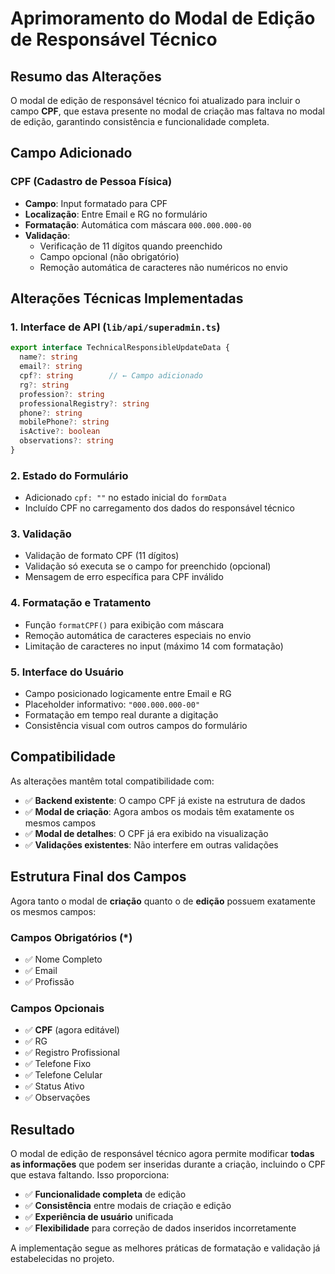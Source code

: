 # Aprimoramento do Modal de Edição de Responsável Técnico

## Resumo das Alterações

O modal de edição de responsável técnico foi atualizado para incluir o campo **CPF**, que estava presente no modal de criação mas faltava no modal de edição, garantindo consistência e funcionalidade completa.

## Campo Adicionado

### CPF (Cadastro de Pessoa Física)
- **Campo**: Input formatado para CPF
- **Localização**: Entre Email e RG no formulário
- **Formatação**: Automática com máscara `000.000.000-00`
- **Validação**: 
  - Verificação de 11 dígitos quando preenchido
  - Campo opcional (não obrigatório)
  - Remoção automática de caracteres não numéricos no envio

## Alterações Técnicas Implementadas

### 1. Interface de API (`lib/api/superadmin.ts`)
```typescript
export interface TechnicalResponsibleUpdateData {
  name?: string
  email?: string
  cpf?: string        // ← Campo adicionado
  rg?: string
  profession?: string
  professionalRegistry?: string
  phone?: string
  mobilePhone?: string
  isActive?: boolean
  observations?: string
}
```

### 2. Estado do Formulário
- Adicionado `cpf: ""` no estado inicial do `formData`
- Incluído CPF no carregamento dos dados do responsável técnico

### 3. Validação
- Validação de formato CPF (11 dígitos)
- Validação só executa se o campo for preenchido (opcional)
- Mensagem de erro específica para CPF inválido

### 4. Formatação e Tratamento
- Função `formatCPF()` para exibição com máscara
- Remoção automática de caracteres especiais no envio
- Limitação de caracteres no input (máximo 14 com formatação)

### 5. Interface do Usuário
- Campo posicionado logicamente entre Email e RG
- Placeholder informativo: `"000.000.000-00"`
- Formatação em tempo real durante a digitação
- Consistência visual com outros campos do formulário

## Compatibilidade

As alterações mantêm total compatibilidade com:
- ✅ **Backend existente**: O campo CPF já existe na estrutura de dados
- ✅ **Modal de criação**: Agora ambos os modais têm exatamente os mesmos campos
- ✅ **Modal de detalhes**: O CPF já era exibido na visualização
- ✅ **Validações existentes**: Não interfere em outras validações

## Estrutura Final dos Campos

Agora tanto o modal de **criação** quanto o de **edição** possuem exatamente os mesmos campos:

### Campos Obrigatórios (*)
- ✅ Nome Completo
- ✅ Email 
- ✅ Profissão

### Campos Opcionais
- ✅ **CPF** (agora editável)
- ✅ RG
- ✅ Registro Profissional
- ✅ Telefone Fixo
- ✅ Telefone Celular
- ✅ Status Ativo
- ✅ Observações

## Resultado

O modal de edição de responsável técnico agora permite modificar **todas as informações** que podem ser inseridas durante a criação, incluindo o CPF que estava faltando. Isso proporciona:

- ✅ **Funcionalidade completa** de edição
- ✅ **Consistência** entre modais de criação e edição
- ✅ **Experiência de usuário** unificada
- ✅ **Flexibilidade** para correção de dados inseridos incorretamente

A implementação segue as melhores práticas de formatação e validação já estabelecidas no projeto.

